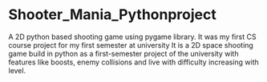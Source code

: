 # Shooter_Mania_Pythonproject
A 2D python based shooting game using pygame library. It was my first CS course project for my first semester at university 
It is a 2D space shooting game build in python as a first-semester project of the university with features like boosts, enemy collisions and live with difficulty increasing with level.
